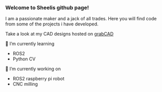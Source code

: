 ### Welcome to Sheelis github page!

I am a passionate maker and a jack of all trades. 
Here you will find code from some of the projects i have developed.

Take a look at my CAD designs hosted on [grabCAD](https://grabcad.com/sheelis-1)




<!--
**sheelis/sheelis** is a ✨ _special_ ✨ repository because its `README.md` (this file) appears on your GitHub profile.

Here are some ideas to get you started:

- 🔭 I’m currently working on ...
- 🌱 I’m currently learning ...
- 👯 I’m looking to collaborate on ...
- 🤔 I’m looking for help with ...
- 💬 Ask me about ...
- 📫 How to reach me: ...
- 😄 Pronouns: ...
- ⚡ Fun fact: ...
-->

🌱 I’m currently learning
  - ROS2
  - Python CV

🔭 I’m currently working on
  - ROS2 raspberry pi robot
  - CNC milling
